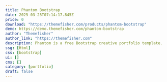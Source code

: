 ```yaml
---
title: Phantom Bootstrap
date: 2025-03-25T07:14:17.845Z
price: 0
download: "https://themefisher.com/products/phantom-bootstrap"
demo: https://demo.themefisher.com/phantom-bootstrap
author: "Themefisher"
author_link: "https://themefisher.com"
description: Phantom is a free Bootstrap creative portfolio template.
ssg: [Html]
css: [bootstrap]
ui: []
cms: []
category: [portfolio]
draft: false
---
```

